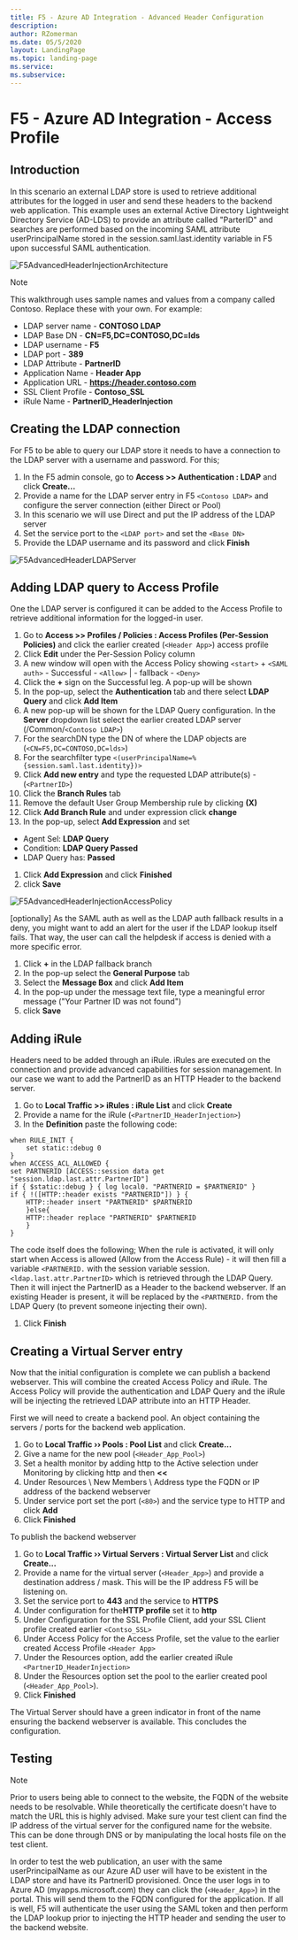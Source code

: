 ```yaml
---
title: F5 - Azure AD Integration - Advanced Header Configuration
description: 
author: RZomerman
ms.date: 05/5/2020
layout: LandingPage
ms.topic: landing-page
ms.service: 
ms.subservice:
---
```


# F5 - Azure AD Integration - Access Profile

## Introduction

In this scenario an external LDAP store is used to retrieve additional attributes for the logged in user and send these headers to the backend web application.
This example uses an external Active Directory Lightweight Directory Service (AD-LDS) to provide an attribute called "ParterID" and searches are performed based on the incoming SAML attribute userPrincipalName stored in the session.saml.last.identity variable in F5 upon successful SAML authentication.

![F5AdvancedHeaderInjectionArchitecture](./images/1.F5HeaderInjectionArchitecture.PNG)

> [!NOTE]
> This walkthrough uses sample names and values from a company called Contoso. Replace these with your own. For example:
>
> - LDAP server name - **CONTOSO LDAP**
> - LDAP Base DN - **CN=F5,DC=CONTOSO,DC=lds**
> - LDAP username - **F5**
> - LDAP port - **389**
> - LDAP Attribute - **PartnerID**
> - Application Name - **Header App**
> - Application URL - **https://header.contoso.com**
> - SSL Client Profile - **Contoso_SSL**
> - iRule Name - **PartnerID_HeaderInjection**

## Creating the LDAP connection

For F5 to be able to query our LDAP store it needs to have a connection to the LDAP server with a username and password. For this;

1. In the F5 admin console, go to **Access >> Authentication : LDAP** and click **Create...**
1. Provide a name for the LDAP server entry in F5 `<Contoso LDAP>` and configure the server connection (either Direct or Pool)
1. In this scenario we will use Direct and put the IP address of the LDAP server
1. Set the service port to the `<LDAP port>` and set the `<Base DN>`
1. Provide the LDAP username and its password and click **Finish**

![F5AdvancedHeaderLDAPServer](./images/5.f5headerLDAPserver.PNG)

## Adding LDAP query to Access Profile
One the LDAP server is configured it can be added to the Access Profile to retrieve additional information for the logged-in user.
1. Go to **Access >> Profiles / Policies : Access Profiles (Per-Session Policies)** and click the earlier created (`<Header App>`) access profile
1. Click **Edit** under the Per-Session Policy column
1. A new window will open with the Access Policy showing `<start>` + `<SAML auth>` - Successful - `<Allow>` | - fallback - `<Deny>`
1. Click the **+** sign on the Successful leg. A pop-up will be shown
1. In the pop-up, select the **Authentication** tab and there select **LDAP Query** and click **Add Item**
1. A new pop-up will be shown for the LDAP Query configuration. In the **Server** dropdown list select the earlier created LDAP server (/Common/`<Contoso LDAP>`)
1. For the searchDN type the DN of where the LDAP objects are (`<CN=F5,DC=CONTOSO,DC=lds>`)
1. For the searchfilter type `<(userPrincipalName=%{session.saml.last.identity})>`
1. Click **Add new entry** and type the requested LDAP attribute(s) - (`<PartnerID>`)
1. Click the **Branch Rules** tab
1. Remove the default User Group Membership rule by clicking **(X)**
1. Click **Add Branch Rule** and under expression click **change**
1. In the pop-up, select **Add Expression** and set
- Agent Sel: **LDAP Query**
- Condition: **LDAP Query Passed**
- LDAP Query has: **Passed**
1. Click **Add Expression** and click **Finished**
1. click **Save**

![F5AdvancedHeaderInjectionAccessPolicy](./images/2.F5headeraccesspolicywithldaplookup.PNG)

[optionally]
As the SAML auth as well as the LDAP auth fallback results in a deny, you might want to add an alert for the user if the LDAP lookup itself fails. That way, the user can call the helpdesk if access is denied with a more specific error.

1. Click **+** in the LDAP fallback branch
1. In the pop-up select the **General Purpose** tab
1. Select the **Message Box** and click **Add Item**
1. In the pop-up under the message text file, type a meaningful error message ("Your Partner ID was not found")
1. click **Save**

## Adding iRule
Headers need to be added through an iRule. iRules are executed on the connection and provide advanced capabilities for session management. In our case we want to add the PartnerID as an HTTP Header to the backend server.

1. Go to **Local Traffic >> iRules : iRule List** and click **Create**
1. Provide a name for the iRule (`<PartnerID_HeaderInjection>`)
1. In the **Definition** paste the following code:

```iRule
when RULE_INIT {
    set static::debug 0
}
when ACCESS_ACL_ALLOWED {
set PARTNERID [ACCESS::session data get "session.ldap.last.attr.PartnerID"]
if { $static::debug } { log local0. "PARTNERID = $PARTNERID" }
if { !([HTTP::header exists "PARTNERID"]) } {
    HTTP::header insert "PARTNERID" $PARTNERID
    }else{
    HTTP::header replace "PARTNERID" $PARTNERID
    }
}
```

The code itself does the following;
When the rule is activated, it will only start when Access is allowed (Allow from the Access Rule) - it will then fill a variable `<PARTNERID.` with the session variable session.`<ldap.last.attr.PartnerID>` which is retrieved through the LDAP Query. Then it will inject the PartnerID as a Header to the backend webserver. If an existing Header is present, it will be replaced by the `<PARTNERID.` from the LDAP Query (to prevent someone injecting their own).

1. Click **Finish**

## Creating a Virtual Server entry

Now that the initial configuration is complete we can publish a backend webserver. This will combine the created Access Policy and iRule. The Access Policy will provide the authentication and LDAP Query and the iRule will be injecting the retrieved LDAP attribute into an HTTP Header.

First we will need to create a backend pool. An object containing the servers / ports for the backend web application.

1. Go to **Local Traffic ›› Pools : Pool List** and click **Create...**
1. Give a name for the new pool (`<Header_App_Pool>`)
1. Set a health monitor by adding http to the Active selection under Monitoring by clicking http and then **<<**
1. Under Resources \ New Members \ Address type the FQDN or IP address of the backend webserver
1. Under service port set the port (`<80>`) and the service type to HTTP and click **Add**
1. Click **Finished**

To publish the backend webserver

1. Go to **Local Traffic ›› Virtual Servers : Virtual Server List** and click **Create...**
1. Provide a name for the virtual server (`<Header_App>`) and provide a destination address / mask. This will be the IP address F5 will be listening on.
1. Set the service port to **443** and the service to **HTTPS**
1. Under configuration for the**HTTP profile** set it to **http**
1. Under Configuration for the SSL Profile Client, add your SSL Client profile created earlier `<Contso_SSL>`
1. Under Access Policy for the Access Profile, set the value to the earlier created Access Profile `<Header App>`
1. Under the Resources option, add the earlier created iRule `<PartnerID_HeaderInjection>`
1. Under the Resources option set the pool to the earlier created pool (`<Header_App_Pool>`).
1. Click **Finished**

The Virtual Server should have a green indicator in front of the name ensuring the backend webserver is available. This concludes the configuration.

## Testing

> [!NOTE]
Prior to users being able to connect to the website, the FQDN of the website needs to be resolvable. While theoretically the certificate doesn't have to match the URL this is highly advised. Make sure your test client can find the IP address of the virtual server for the configured name for the website. This can be done through DNS or by manipulating the local hosts file on the test client.

In order to test the web publication, an user with the same userPrincipalName as our Azure AD user will have to be existent in the LDAP store and have its PartnerID provisioned. Once the user logs in to Azure AD (myapps.microsoft.com) they can click the (`<Header_App>`) in the portal. This will send them to the FQDN configured for the application. If all is well, F5 will authenticate the user using the SAML token and then perform the LDAP lookup prior to injecting the HTTP header and sending the user to the backend website.

